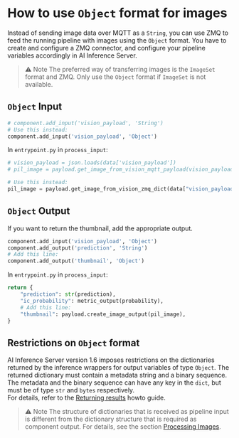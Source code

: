 <!--
SPDX-FileCopyrightText: Copyright (C) 2020-2024 Siemens AG

SPDX-License-Identifier: MIT
-->

# How to use `Object` format for images

Instead of sending image data over MQTT as a `String`, you can use ZMQ to feed the running pipeline with images using the `Object` format.
You have to create and configure a ZMQ connector, and configure your pipeline variables accordingly in AI Inference Server.

> ⚠️ Note
The preferred way of transferring images is the `ImageSet` format and ZMQ. Only use the `Object` format if `ImageSet` is not available.

## `Object` Input

```python
# component.add_input('vision_payload', 'String')
# Use this instead:
component.add_input('vision_payload', 'Object')
```

In `entrypoint.py` in `process_input`:

```python
# vision_payload = json.loads(data['vision_payload'])
# pil_image = payload.get_image_from_vision_mqtt_payload(vision_payload)

# Use this instead:
pil_image = payload.get_image_from_vision_zmq_dict(data["vision_payload"])
```

## `Object` Output

If you want to return the thumbnail, add the appropriate output.

```python
component.add_input('vision_payload', 'Object')
component.add_output('prediction', 'String')
# Add this line:
component.add_output('thumbnail', 'Object')
```

In `entrypoint.py` in `process_input`:

```python
return {
    "prediction": str(prediction),
    "ic_probability": metric_output(probability),
    # Add this line:
    "thumbnail": payload.create_image_output(pil_image),
}
```

## Restrictions on `Object` format

AI Inference Server version 1.6 imposes restrictions on the dictionaries returned by the inference wrappers for output variables of type `Object`. The returned dictionary must contain a metadata string and a binary sequence. The metadata and the binary sequence can have any key in the `dict`, but must be of type `str` and `bytes` respectively.\
For details, refer to the [Returning results](./06-return-processing-results.md) howto guide.

> ⚠️ Note
The structure of dictionaries that is received as pipeline input is different from the dictionary
structure that is required as component output. For details, see the section [Processing Images](./11-process-images.md).
